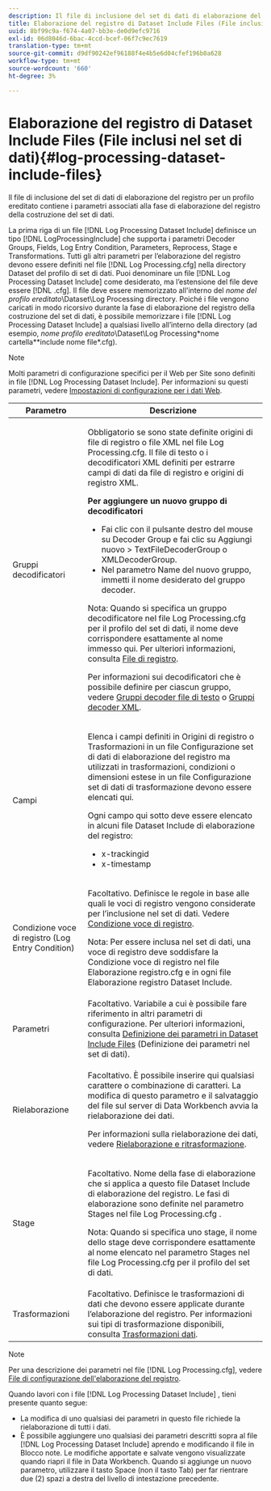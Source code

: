 ```yaml
---
description: Il file di inclusione del set di dati di elaborazione del registro per un profilo ereditato contiene i parametri associati alla fase di elaborazione del registro della costruzione del set di dati.
title: Elaborazione del registro di Dataset Include Files (File inclusi nel set di dati)
uuid: 8bf99c9a-f674-4a07-bb3e-de0d9efc9716
exl-id: 06d8046d-6bac-4ccd-bcef-06f7c9ec7619
translation-type: tm+mt
source-git-commit: d9df90242ef96188f4e4b5e6d04cfef196b0a628
workflow-type: tm+mt
source-wordcount: '660'
ht-degree: 3%

---
```


# Elaborazione del registro di Dataset Include Files (File inclusi nel set di dati){#log-processing-dataset-include-files}

Il file di inclusione del set di dati di elaborazione del registro per un profilo ereditato contiene i parametri associati alla fase di elaborazione del registro della costruzione del set di dati.

La prima riga di un file [!DNL Log Processing Dataset Include] definisce un tipo [!DNL LogProcessingInclude] che supporta i parametri Decoder Groups, Fields, Log Entry Condition, Parameters, Reprocess, Stage e Transformations. Tutti gli altri parametri per l’elaborazione del registro devono essere definiti nel file [!DNL Log Processing.cfg] nella directory Dataset del profilo di set di dati. Puoi denominare un file [!DNL Log Processing Dataset Include] come desiderato, ma l’estensione del file deve essere [!DNL .cfg]. Il file deve essere memorizzato all&#39;interno del *nome del profilo ereditato*\Dataset\Log Processing directory. Poiché i file vengono caricati in modo ricorsivo durante la fase di elaborazione del registro della costruzione del set di dati, è possibile memorizzare i file [!DNL Log Processing Dataset Include] a qualsiasi livello all’interno della directory (ad esempio, *nome profilo ereditato*\Dataset\Log Processing\*nome cartella*\*include nome file*.cfg).

>[!NOTE]
>
>Molti parametri di configurazione specifici per il Web per Site sono definiti in file [!DNL Log Processing Dataset Include]. Per informazioni su questi parametri, vedere [Impostazioni di configurazione per i dati Web](../../../../../home/c-dataset-const-proc/c-config-web-data/c-config-web-data.md#concept-9a306b65483a484bb3f6f3c1d7e77519).

<table id="table_E2112652CCD443E889A529EEDC4ADF1C"> 
 <thead> 
  <tr> 
   <th colname="col1" class="entry"> Parametro </th> 
   <th colname="col2" class="entry"> Descrizione </th> 
  </tr> 
 </thead>
 <tbody> 
  <tr> 
   <td colname="col1"> Gruppi decodificatori </td> 
   <td colname="col2"> <p>Obbligatorio se sono state definite origini di file di registro o file XML nel file <span class="filepath"> Log Processing.cfg</span>. Il file di testo o i decodificatori XML definiti per estrarre campi di dati da file di registro e origini di registro XML. </p> <p> <b>Per aggiungere un nuovo gruppo di decodificatori</b> 
     <ul id="ul_54087499003C48C8B0AD9660A2F46EA9"> 
      <li id="li_E361861E61D246DDB3964C97CC5187E9"> Fai clic con il pulsante destro del mouse su <span class="uicontrol"> Decoder Group</span> e fai clic su <span class="uicontrol"> Aggiungi nuovo</span> &gt; <span class="uicontrol"> TextFileDecoderGroup</span> o <span class="uicontrol"> XMLDecoderGroup</span>. </li> 
      <li id="li_B2D61A0763AD4FEDB619BF9550EF4602"> Nel parametro Name del nuovo gruppo, immetti il nome desiderato del gruppo decoder. </li> 
     </ul> </p> <p> <p>Nota:  Quando si specifica un gruppo decodificatore nel file <span class="filepath"> Log Processing.cfg</span> per il profilo del set di dati, il nome deve corrispondere esattamente al nome immesso qui. Per ulteriori informazioni, consulta <a href="../../../../../home/c-dataset-const-proc/c-log-proc-config-file/c-log-sources.md#concept-3d4fb817c057447d90f166b1183b461e"> File di registro</a>. </p> </p> <p> Per informazioni sui decodificatori che è possibile definire per ciascun gruppo, vedere <a href="../../../../../home/c-dataset-const-proc/c-dataset-inc-files/c-types-dataset-inc-files/c-log-proc-dataset-inc-files/c-text-file-dec-groups.md#concept-0db34988e17c41bfb1797f1d8e78aabd"> Gruppi decoder file di testo</a> o <a href="../../../../../home/c-dataset-const-proc/c-dataset-inc-files/c-types-dataset-inc-files/c-log-proc-dataset-inc-files/c-xml-dec-grps.md#concept-5eda5ab253724674832f6951e2a0d1c3"> Gruppi decoder XML</a>. </p> </td> 
  </tr> 
  <tr> 
   <td colname="col1"> Campi </td> 
   <td colname="col2"> <p>Elenca i campi definiti in <span class="wintitle"> Origini di registro</span> o <span class="wintitle"> Trasformazioni</span> in un file <span class="wintitle"> Configurazione set di dati di elaborazione del registro</span> ma utilizzati in trasformazioni, condizioni o dimensioni estese in un file <span class="wintitle"> Configurazione set di dati di trasformazione</span> devono essere elencati qui. </p> <p> Ogni campo qui sotto deve essere elencato in alcuni file <span class="wintitle"> Dataset Include</span> di elaborazione del registro: 
     <ul id="ul_D1BB18A80D874C0B9B54DA361698EB30"> 
      <li id="li_7E8B5B697BDA408DBE10D9A63AF295AC"> x-trackingid </li> 
      <li id="li_F5DEE90A596A4A1C86AF874653C4048C"> x-timestamp </li> 
     </ul> </p> </td> 
  </tr> 
  <tr> 
   <td colname="col1"> Condizione voce di registro (Log Entry Condition) </td> 
   <td colname="col2"> <p>Facoltativo. Definisce le regole in base alle quali le voci di registro vengono considerate per l’inclusione nel set di dati. Vedere <a href="../../../../../home/c-dataset-const-proc/c-log-proc-config-file/c-info-log-proc-param.md#concept-ecaff95cee4e40bc90f81e099c5fc934"> Condizione voce di registro</a>. </p> <p> <p>Nota:  Per essere inclusa nel set di dati, una voce di registro deve soddisfare la <span class="wintitle"> Condizione voce di registro</span> nel file <span class="filepath"> Elaborazione registro.cfg</span> e in ogni file <span class="wintitle"> Elaborazione registro Dataset Include</span>. </p> </p> </td> 
  </tr> 
  <tr> 
   <td colname="col1"> Parametri </td> 
   <td colname="col2"> Facoltativo. Variabile a cui è possibile fare riferimento in altri parametri di configurazione. Per ulteriori informazioni, consulta <a href="../../../../../home/c-dataset-const-proc/c-dataset-inc-files/c-def-param-dataset-inc-files/c-def-param-dataset-inc-files.md#concept-5ad06acc8dc44bf2a99643fafdd56b50"> Definizione dei parametri in Dataset Include Files</a> (Definizione dei parametri nel set di dati). </td> 
  </tr> 
  <tr> 
   <td colname="col1"> Rielaborazione </td> 
   <td colname="col2"> <p>Facoltativo. È possibile inserire qui qualsiasi carattere o combinazione di caratteri. La modifica di questo parametro e il salvataggio del file sul server di Data Workbench avvia la rielaborazione dei dati. </p> <p> Per informazioni sulla rielaborazione dei dati, vedere <a href="../../../../../home/c-dataset-const-proc/c-reproc-retrans/c-unst-reproc-retrans.md"> Rielaborazione e ritrasformazione</a>. </p> </td> 
  </tr> 
  <tr> 
   <td colname="col1"> Stage </td> 
   <td colname="col2"> <p>Facoltativo. Nome della fase di elaborazione che si applica a questo file <span class="wintitle"> Dataset Include</span> di elaborazione del registro. Le fasi di elaborazione sono definite nel parametro Stages nel file <span class="filepath"> Log Processing.cfg</span> . </p> <p> <p>Nota:  Quando si specifica uno stage, il nome dello stage deve corrispondere esattamente al nome elencato nel parametro Stages nel file <span class="filepath"> Log Processing.cfg</span> per il profilo del set di dati. </p> </p> </td> 
  </tr> 
  <tr> 
   <td colname="col1"> Trasformazioni </td> 
   <td colname="col2"> Facoltativo. Definisce le trasformazioni di dati che devono essere applicate durante l’elaborazione del registro. Per informazioni sui tipi di trasformazione disponibili, consulta <a href="../../../../../home/c-dataset-const-proc/c-data-trans/c-abt-transf.md"> Trasformazioni dati</a>. </td> 
  </tr> 
 </tbody> 
</table>

>[!NOTE]
>
>Per una descrizione dei parametri nel file [!DNL Log Processing.cfg], vedere [File di configurazione dell&#39;elaborazione del registro](../../../../../home/c-dataset-const-proc/c-log-proc-config-file/c-abt-log-proc-config-file.md).

Quando lavori con i file [!DNL Log Processing Dataset Include] , tieni presente quanto segue:

* La modifica di uno qualsiasi dei parametri in questo file richiede la rielaborazione di tutti i dati.
* È possibile aggiungere uno qualsiasi dei parametri descritti sopra al file [!DNL Log Processing Dataset Include] aprendo e modificando il file in Blocco note. Le modifiche apportate e salvate vengono visualizzate quando riapri il file in Data Workbench. Quando si aggiunge un nuovo parametro, utilizzare il tasto Space (non il tasto Tab) per far rientrare due (2) spazi a destra del livello di intestazione precedente.
